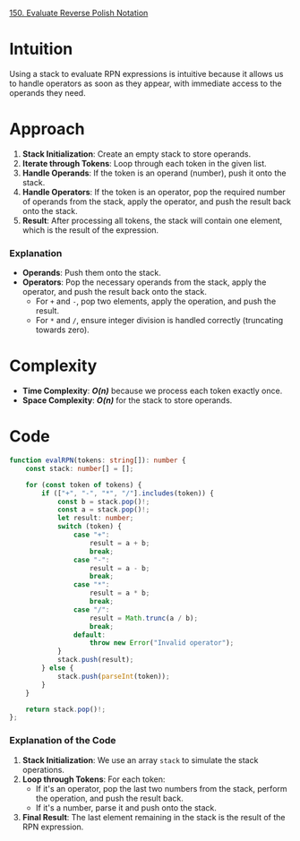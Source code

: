 [150. Evaluate Reverse Polish Notation](https://leetcode.com/problems/evaluate-reverse-polish-notation/)

# Intuition
Using a stack to evaluate RPN expressions is intuitive because it allows us to handle operators as soon as they appear, with immediate access to the operands they need.

# Approach
1. **Stack Initialization**: Create an empty stack to store operands.
2. **Iterate through Tokens**: Loop through each token in the given list.
3. **Handle Operands**: If the token is an operand (number), push it onto the stack.
4. **Handle Operators**: If the token is an operator, pop the required number of operands from the stack, apply the operator, and push the result back onto the stack.
5. **Result**: After processing all tokens, the stack will contain one element, which is the result of the expression.

### Explanation
- **Operands**: Push them onto the stack.
- **Operators**: Pop the necessary operands from the stack, apply the operator, and push the result back onto the stack.
  - For `+` and `-`, pop two elements, apply the operation, and push the result.
  - For `*` and `/`, ensure integer division is handled correctly (truncating towards zero).

# Complexity
- **Time Complexity**: ***O(n)*** because we process each token exactly once.
- **Space Complexity**: ***O(n)*** for the stack to store operands.

# Code
```typescript
function evalRPN(tokens: string[]): number {
    const stack: number[] = [];

    for (const token of tokens) {
        if (["+", "-", "*", "/"].includes(token)) {
            const b = stack.pop()!;
            const a = stack.pop()!;
            let result: number;
            switch (token) {
                case "+":
                    result = a + b;
                    break;
                case "-":
                    result = a - b;
                    break;
                case "*":
                    result = a * b;
                    break;
                case "/":
                    result = Math.trunc(a / b);
                    break;
                default:
                    throw new Error("Invalid operator");
            }
            stack.push(result);
        } else {
            stack.push(parseInt(token));
        }
    }

    return stack.pop()!;
};

```

### Explanation of the Code
1. **Stack Initialization**: We use an array `stack` to simulate the stack operations.
2. **Loop through Tokens**: For each token:
   - If it's an operator, pop the last two numbers from the stack, perform the operation, and push the result back.
   - If it's a number, parse it and push onto the stack.
3. **Final Result**: The last element remaining in the stack is the result of the RPN expression.